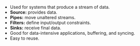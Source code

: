 - Used for systems that produce a stream of data.
- **Source:** provides data.
- **Pipes:** move unaltered streams.
- **Filters:** define input/output constraints.
- **Sinks:** receive final data.
- Good for data-intensive applications, buffering, and syncing.
- Easy to reuse.
